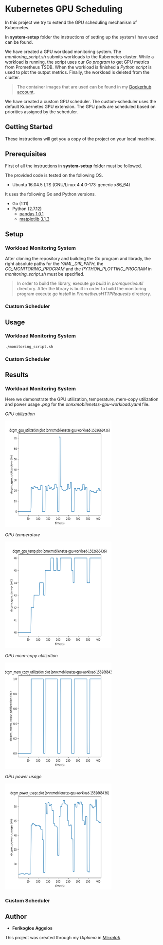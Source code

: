 # Kubernetes GPU Scheduling

In this project we try to extend the GPU scheduling mechanism of Kubernetes.

In __system-setup__ folder the instructions of setting up the system I have used can be found.

We have created a GPU workload monitoring system. The *monitoring_script.sh* submits workloads to the Kubernetes cluster. While a workload is running, the script uses our *Go program* to get GPU metrics from Prometheus TSDB. When the workload is finished a *Python script* is used to plot the output metrics. Finally, the workload is deleted from the cluster.

> The container images that are used can be found in my [Dockerhub account](https://hub.docker.com/search?q=aferikoglou&type=image).

We have created a custom GPU scheduler. The custom-scheduler uses the default Kubernetes GPU extension. The GPU pods are scheduled based on priorities assigned by the scheduler.

## Getting Started

These instructions will get you a copy of the project on your local machine.

## Prerequisites

First of all the instructions in __system-setup__ folder must be followed.

The provided code is tested on the following OS.

* Ubuntu 16.04.5 LTS (GNU/Linux 4.4.0-173-generic x86_64)

It uses the following Go and Python versions.

* Go (1.11)
* Python (2.7.12)
	- [pandas 1.0.1](https://pypi.org/project/pandas/)
	- [matplotlib 3.1.3](https://pypi.org/project/matplotlib/)

## Setup

### Workload Monitoring System

After cloning the repository and building the Go program and librady, the right absolute paths for the *YAML_DIR_PATH*, the *GO_MONITORING_PROGRAM* and the *PYTHON_PLOTTING_PROGRAM* in *monitoring_script.sh* must be specified.

> In order to build the library, execute *go build* in *promqueriesutil* directory. After the library is built in order to build the monitoring program execute *go install* in *PrometheusHTTPRequests* directory.

### Custom Scheduler

## Usage

### Workload Monitoring System

```bash
./monitoring_script.sh
```

### Custom Scheduler

## Results

### Workload Monitoring System

Here we demonstrate the GPU utilization, temperature, mem-copy utilization and power usage *.png* for the *onnxmobilenetss-gpu-workload.yaml* file.

*GPU utilization*

<img src="images/onnxmobilenetss-gpu-workload-1582668436-dcgm_gpu_utilization.png" width="350" height="350">

*GPU temperature*

<img src="images/onnxmobilenetss-gpu-workload-1582668436-dcgm_gpu_temp.png" width="350" height="350">

*GPU mem-copy utilization*

<img src="images/onnxmobilenetss-gpu-workload-1582668436-dcgm_mem_copy_utilization.png" width="350" height="350">

*GPU power usage*

<img src="images/onnxmobilenetss-gpu-workload-1582668436-dcgm_power_usage.png" width="350" height="350">

### Custom Scheduler



## Author

* **Ferikoglou Aggelos**

This project was created through my *Diploma* in *[Microlab](https://microlab.ntua.gr/)*.

